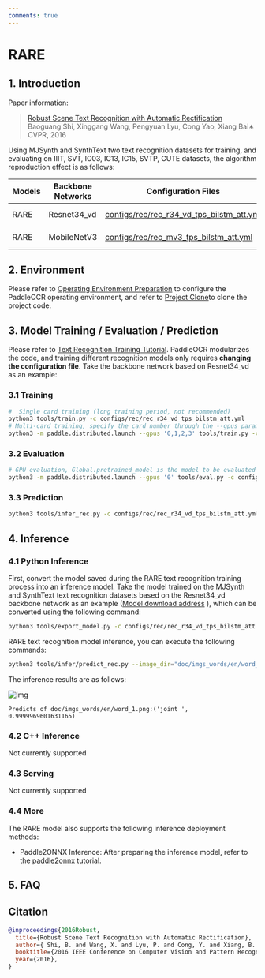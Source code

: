 ```yaml
---
comments: true
---
```


# RARE

## 1. Introduction

Paper information:
> [Robust Scene Text Recognition with Automatic Rectification](https://arxiv.org/abs/1603.03915v2)
> Baoguang Shi, Xinggang Wang, Pengyuan Lyu, Cong Yao, Xiang Bai∗
> CVPR, 2016

Using MJSynth and SynthText two text recognition datasets for training, and evaluating on IIIT, SVT, IC03, IC13, IC15, SVTP, CUTE datasets, the algorithm reproduction effect is as follows:

|Models|Backbone Networks|Configuration Files|Avg Accuracy|Download Links|
| --- | --- | --- | --- | --- |
|RARE|Resnet34_vd|[configs/rec/rec_r34_vd_tps_bilstm_att.yml](https://github.com/PaddlePaddle/PaddleOCR/tree/main/configs/rec/rec_r34_vd_tps_bilstm_att.yml)|83.60%|[training model](https://paddleocr.bj.bcebos.com/dygraph_v2.0/en/rec_r34_vd_tps_bilstm_att_v2.0_train.tar)|
|RARE|MobileNetV3|[configs/rec/rec_mv3_tps_bilstm_att.yml](https://github.com/PaddlePaddle/PaddleOCR/tree/main/configs/rec/rec_mv3_tps_bilstm_att.yml)|82.50%|[trained model](https://paddleocr.bj.bcebos.com/dygraph_v2.0/en/rec_mv3_tps_bilstm_att_v2.0_train.tar)|

## 2. Environment

Please refer to [Operating Environment Preparation](../../ppocr/environment.en.md) to configure the PaddleOCR operating environment, and refer to [Project Clone](../../ppocr/blog/clone.en.md)to clone the project code.

## 3. Model Training / Evaluation / Prediction

Please refer to [Text Recognition Training Tutorial](../../ppocr/model_train/recognition.en.md). PaddleOCR modularizes the code, and training different recognition models only requires **changing the configuration file**. Take the backbone network based on Resnet34_vd as an example:

### 3.1 Training

````bash linenums="1"
#  Single card training (long training period, not recommended)
python3 tools/train.py -c configs/rec/rec_r34_vd_tps_bilstm_att.yml
# Multi-card training, specify the card number through the --gpus parameter
python3 -m paddle.distributed.launch --gpus '0,1,2,3' tools/train.py -c configs/rec/rec_r34_vd_tps_bilstm_att.yml
````

### 3.2 Evaluation

````bash linenums="1"
# GPU evaluation, Global.pretrained_model is the model to be evaluated
python3 -m paddle.distributed.launch --gpus '0' tools/eval.py -c configs/rec/rec_r34_vd_tps_bilstm_att.yml -o Global.pretrained_model={path/to/weights}/best_accuracy
````

### 3.3 Prediction

````bash linenums="1"
python3 tools/infer_rec.py -c configs/rec/rec_r34_vd_tps_bilstm_att.yml -o Global.pretrained_model={path/to/weights}/best_accuracy Global.infer_img=doc/imgs_words/en/word_1.png
````

## 4. Inference

### 4.1 Python Inference

First, convert the model saved during the RARE text recognition training process into an inference model. Take the model trained on the MJSynth and SynthText text recognition datasets based on the Resnet34_vd backbone network as an example ([Model download address](https://paddleocr.bj.bcebos.com/dygraph_v2.0/en/rec_r34_vd_tps_bilstm_att_v2.0_train.tar) ), which can be converted using the following command:

```bash linenums="1"
python3 tools/export_model.py -c configs/rec/rec_r34_vd_tps_bilstm_att.yml -o Global.pretrained_model=./rec_r34_vd_tps_bilstm_att_v2.0_train/best_accuracy Global.save_inference_dir=./inference/rec_rare
````

RARE text recognition model inference, you can execute the following commands:

```bash linenums="1"
python3 tools/infer/predict_rec.py --image_dir="doc/imgs_words/en/word_1.png" --rec_model_dir="./inference/rec_rare/" --rec_image_shape="3, 32, 100" --rec_char_dict_path= "./ppocr/utils/ic15_dict.txt"
````

The inference results are as follows:

![img](./images/word_1-20240704184113913.png)

````text linenums="1"
Predicts of doc/imgs_words/en/word_1.png:('joint ', 0.9999969601631165)
````

### 4.2 C++ Inference

Not currently supported

### 4.3 Serving

Not currently supported

### 4.4 More

The RARE model also supports the following inference deployment methods:

- Paddle2ONNX Inference: After preparing the inference model, refer to the [paddle2onnx](../../ppocr/infer_deploy/paddle2onnx.en.md) tutorial.

## 5. FAQ

## Citation

````bibtex
@inproceedings{2016Robust,
  title={Robust Scene Text Recognition with Automatic Rectification},
  author={ Shi, B. and Wang, X. and Lyu, P. and Cong, Y. and Xiang, B. },
  booktitle={2016 IEEE Conference on Computer Vision and Pattern Recognition (CVPR)},
  year={2016},
}
````
